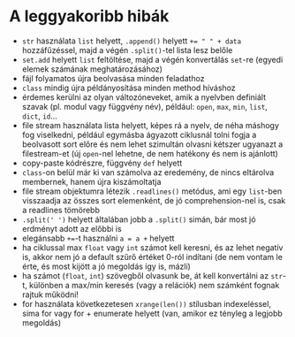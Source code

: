 
A leggyakoribb hibák
====================

 - `str` használata `list` helyett, `.append()` helyett `+= " " + data` hozzáfűzéssel, majd a végén `.split()`-tel lista lesz belőle
 - `set.add` helyett `list` feltöltése, majd a végén konvertálás `set`-re (egyedi elemek számának meghatározásához)
 - fájl folyamatos újra beolvasása minden feladathoz
 - `class` mindig újra példányosítása minden method híváshoz
 - érdemes kerülni az olyan változóneveket, amik a nyelvben definiált szavak (pl. modul vagy függvény név), például: `open`, `max`, `min`, `list`, `dict`, `id`...
 - file stream használata lista helyett, képes rá a nyelv, de néha máshogy fog viselkedni, például egymásba ágyazott ciklusnál tolni fogja a beolvasott sort előre és nem lehet szimultán olvasni kétszer ugyanazt a filestream-et (új `open`-nel lehetne, de nem hatékony és nem is ajánlott)
 - copy-paste kódrészre, függvény `def` helyett
 - `class`-on belül már ki van számolva az eredemény, de nincs eltárolva membernek, hanem újra kiszámoltatja
 - file stream objektumra létezik `.readlines()` metódus, ami egy `list`-ben visszaadja az összes sort elemenként, de jó comprehension-nel is, csak a readlines tömörebb
 - `.split(' ')` helyett általában jobb a `.split()` simán, bár most jó erdményt adott az előbbi is
 - elegánsabb `+=`-t használni `a = a +` helyett
 - ha ciklussal max `float` vagy `int` számot kell keresni, és az lehet negatív is, akkor nem jó a default szűrő értéket 0-ról indítani (de nem vontam le érte, és most kijött a jó megoldás így is, mázli)
 - ha számot (`float`, `int`) szövegből olvasunk be, át kell konvertálni az `str`-t, különben a max/min keresés (vagy a relációk) nem számként fognak rajtuk működni!
 - for használata következetesen `xrange(len())` stílusban indexeléssel, sima for vagy for + enumerate helyett (van, amikor ez tényleg a legjobb megoldás)
 